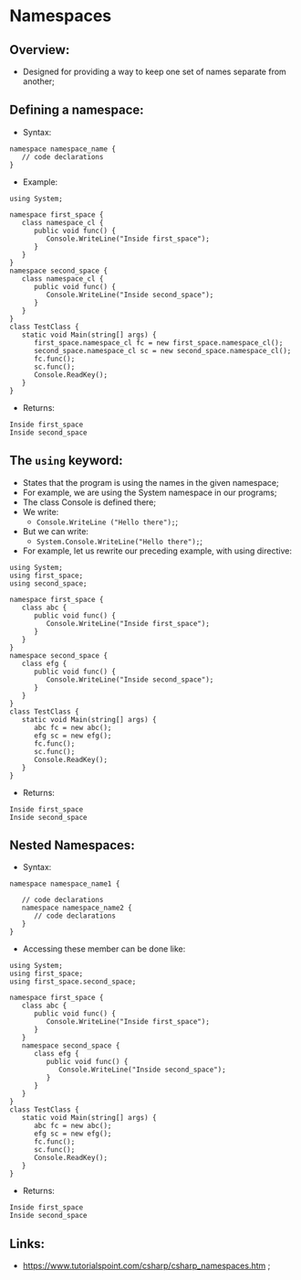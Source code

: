 # Namespaces

## Overview:

- Designed for providing a way to keep one set of names separate from another;

## Defining a namespace:

- Syntax:

```
namespace namespace_name {
   // code declarations
}
```

- Example:

```
using System;

namespace first_space {
   class namespace_cl {
      public void func() {
         Console.WriteLine("Inside first_space");
      }
   }
}
namespace second_space {
   class namespace_cl {
      public void func() {
         Console.WriteLine("Inside second_space");
      }
   }
}
class TestClass {
   static void Main(string[] args) {
      first_space.namespace_cl fc = new first_space.namespace_cl();
      second_space.namespace_cl sc = new second_space.namespace_cl();
      fc.func();
      sc.func();
      Console.ReadKey();
   }
}
```

- Returns:

```
Inside first_space
Inside second_space
```

## The `using` keyword:

- States that the program is using the names in the given namespace;
- For example, we are using the System namespace in our programs;
- The class Console is defined there;
- We write:
  - `Console.WriteLine ("Hello there");`;
- But we can write:
  - `System.Console.WriteLine("Hello there");`;
- For example, let us rewrite our preceding example, with using directive:

```
using System;
using first_space;
using second_space;

namespace first_space {
   class abc {
      public void func() {
         Console.WriteLine("Inside first_space");
      }
   }
}
namespace second_space {
   class efg {
      public void func() {
         Console.WriteLine("Inside second_space");
      }
   }
}
class TestClass {
   static void Main(string[] args) {
      abc fc = new abc();
      efg sc = new efg();
      fc.func();
      sc.func();
      Console.ReadKey();
   }
}
```

- Returns:

```
Inside first_space
Inside second_space
```

## Nested Namespaces:

- Syntax:

```
namespace namespace_name1 {

   // code declarations
   namespace namespace_name2 {
      // code declarations
   }
}
```

- Accessing these member can be done like:

```
using System;
using first_space;
using first_space.second_space;

namespace first_space {
   class abc {
      public void func() {
         Console.WriteLine("Inside first_space");
      }
   }
   namespace second_space {
      class efg {
         public void func() {
            Console.WriteLine("Inside second_space");
         }
      }
   }
}
class TestClass {
   static void Main(string[] args) {
      abc fc = new abc();
      efg sc = new efg();
      fc.func();
      sc.func();
      Console.ReadKey();
   }
}
```

- Returns:

```
Inside first_space
Inside second_space
```

## Links:

- https://www.tutorialspoint.com/csharp/csharp_namespaces.htm ;
